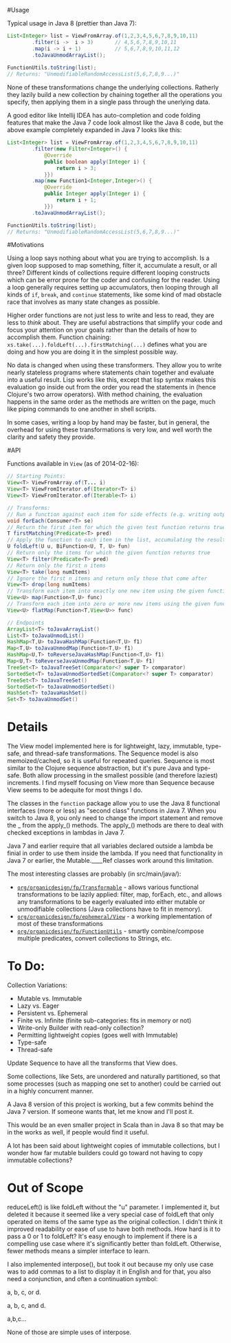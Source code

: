 #Usage

Typical usage in Java 8 (prettier than Java 7):

```java
List<Integer> list = ViewFromArray.of(1,2,3,4,5,6,7,8,9,10,11)
        .filter(i ->  i > 3)       // 4,5,6,7,8,9,10,11
        .map(i -> i + 1)           // 5,6,7,8,9,10,11,12
        .toJavaUnmodArrayList();
        
FunctionUtils.toString(list);
// Returns: "UnmodifiableRandomAccessList(5,6,7,8,9...)"
```

None of these transformations change the underlying collections.  Ratherly they lazily build a new collection by chaining together all the operations you specify, then applying them in a single pass through the unerlying data.

A good editor like Intellij IDEA has auto-completion and code folding features that make the Java 7 code look almost like the Java 8 code, but the above example completely expanded in Java 7 looks like this:

```java
List<Integer> list = ViewFromArray.of(1,2,3,4,5,6,7,8,9,10,11)
        .filter(new Filter<Integer>() {
            @Override
            public boolean apply(Integer i) {
                return i > 3;
            }})
        .map(new Function1<Integer,Integer>() {
            @Override
            public Integer apply(Integer i) {
                return i + 1;
            }})
        .toJavaUnmodArrayList();

FunctionUtils.toString(list);
// Returns: "UnmodifiableRandomAccessList(5,6,7,8,9...)"
```

#Motivations

Using a loop says nothing about what you are trying to accomplish.  Is a given loop supposed to map something, filter it, accumulate a result, or all three?  Different kinds of collections require different looping constructs which can be error prone for the coder and confusing for the reader.  Using a loop generally requires setting up accumulators, then looping through all kinds of <code>if</code>, <code>break</code>, and <code>continue</code> statements, like some kind of mad obstacle race that involves as many state changes as possible.

Higher order functions are not just less to write and less to read, they are less to *think* about.  They are useful abstractions that simplify your code and focus your attention on your goals rather than the details of how to accomplish them.  Function chaining: <code>xs.take(...).foldLeft(...).firstMatching(...)</code> defines what you are doing and how you are doing it in the simplest possible way.

No data is changed when using these transformers.  They allow you to write nearly stateless programs where statements chain together and evaluate into a useful result.  Lisp works like this, except that lisp syntax makes this evaluation go inside out from the order you read the statements in (hence Clojure's two arrow operators).  With method chaining, the evaluation happens in the same order as the methods are written on the page, much like piping commands to one another in shell scripts.

In some cases, writing a loop by hand may be faster, but in general, the overhead for using these transformations is very low, and well worth the clarity and safety they provide.

#API

Functions available in <code>View</code> (as of 2014-02-16):
```java
// Starting Points:
View<T> ViewFromArray.of(T... i)
View<T> ViewFromIterator.of(Iterator<T> i)
View<T> ViewFromIterator.of(Iterable<T> i)

// Transforms:
// Run a function against each item for side effects (e.g. writing output)
void forEach(Consumer<T> se)
// Return the first item for which the given test function returns true
T firstMatching(Predicate<T> pred)
// Apply the function to each item in the list, accumulating the result in u
U foldLeft(U u, BiFunction<U, T, U> fun)
// Return only the items for which the given function returns true
View<T> filter(Predicate<T> pred)
// Return only the first n items
View<T> take(long numItems)
// Ignore the first n items and return only those that come after
View<T> drop(long numItems)
// Transform each item into exactly one new item using the given function
View<U> map(Function<T,U> func)
// Transform each item into zero or more new items using the given function
View<U> flatMap(Function<T,View<U>> func)

// Endpoints
ArrayList<T> toJavaArrayList()
List<T> toJavaUnmodList()
HashMap<T,U> toJavaHashMap(Function<T,U> f1)
Map<T,U> toJavaUnmodMap(Function<T,U> f1)
HashMap<U,T> toReverseJavaHashMap(Function<T,U> f1)
Map<U,T> toReverseJavaUnmodMap(Function<T,U> f1)
TreeSet<T> toJavaTreeSet(Comparator<? super T> comparator)
SortedSet<T> toJavaUnmodSortedSet(Comparator<? super T> comparator)
TreeSet<T> toJavaTreeSet()
SortedSet<T> toJavaUnmodSortedSet()
HashSet<T> toJavaHashSet()
Set<T> toJavaUnmodSet()
```

Details
=======
The View model implemented here is for lightweight, lazy, immutable, type-safe, and thread-safe transformations.
The Sequence model is also memoized/cached, so it is useful for repeated queries.
Sequence is most similar to the Clojure sequence abstraction, but it's pure Java and type-safe.
Both allow processing in the smallest possible (and therefore laziest) increments.
I find myself focusing on View more than Sequence because View seems to be adequite for most things I do.

The classes in the <code>function</code> package allow you to use the Java 8 functional interfaces (more or less) as "second class" functions in Java 7.
When you switch to Java 8, you only need to change the import statement and remove the _ from the apply_() methods.
The apply_() methods are there to deal with checked exceptions in lambdas in Java 7.

Java 7 and earlier require that all variables declared outside a lambda be finial in order to use them inside the lambda.
If you need that functionality in Java 7 or earlier, the Mutable.____Ref classes work around this limitation.

The most interesting classes are probably (in src/main/java/):
<ul>
<li><code><a href="https://github.com/GlenKPeterson/fp4java7/blob/master/src/main/java/org/organicdesign/fp/Transformable.java">org/organicdesign/fp/Transformable</a></code> - allows various functional transformations to be lazily applied: filter, map, forEach, etc., and allows any transformations to be eagerly evaluated into either mutable or unmodifiable collections (Java collections have to fit in memory).</li>
<li><code><a href="https://github.com/GlenKPeterson/fp4java7/blob/master/src/main/java/org/organicdesign/fp/ephemeral/View.java">org/organicdesign/fp/ephemeral/View</a></code> - a working implementation of most of these transformations</li>
<li><code><a href="https://github.com/GlenKPeterson/fp4java7/blob/master/src/main/java/org/organicdesign/fp/FunctionUtils.java">org/organicdesign/fp/FunctionUtils</a></code> - smartly combine/compose multiple predicates, convert collections to Strings, etc.</li>
</ul>

To Do:
======

Collection Variations:
 - Mutable vs. Immutable
 - Lazy vs. Eager
 - Persistent vs. Ephemeral
 - Finite vs. Infinite (finite sub-categories: fits in memory or not)
 - Write-only Builder with read-only collection?
 - Permitting lightweight copies (goes well with Immutable)
 - Type-safe
 - Thread-safe

Update Sequence to have all the transforms that View does.

Some collections, like Sets, are unordered and naturally partitioned, so that some processes (such as mapping one set to another) could be carried out in a highly concurrent manner.

A Java 8 version of this project is working, but a few commits behind the Java 7 version.  If
someone wants that, let me know and I'll post it.

This would be an even smaller project in Scala than in Java 8 so that may be in the works as well, if people would find it useful.

A lot has been said about lightweight copies of immutable collections, but I wonder how far
mutable builders could go toward not having to copy immutable collections?

Out of Scope
============

reduceLeft() is like foldLeft without the "u" parameter.
I implemented it, but deleted it because it seemed like a very special case of foldLeft that only operated on items of the same type as the original collection.
I didn't think it improved readability or ease of use to have both methods.
How hard is it to pass a 0 or 1 to foldLeft?
It's easy enough to implement if there is a compelling use case where it's significantly better than foldLeft.
Otherwise, fewer methods means a simpler interface to learn.

I also implemented interpose(), but took it out because my only use case was to add commas to a list to display
it in English and for that, you also need a conjunction, and often a continuation symbol:

a, b, c, or d.

a, b, c, and d.

a,b,c...

None of those are simple uses of interpose.
